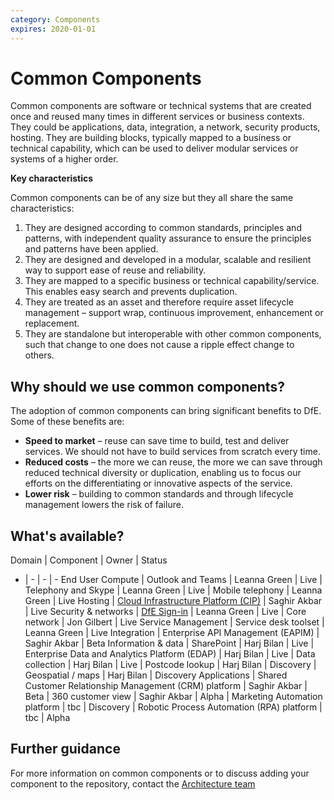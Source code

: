 ```yaml
---
category: Components
expires: 2020-01-01
---
```


# Common Components
Common components are software or technical systems that are created once and reused many times in different services or business contexts. They could be applications, data, integration, a network, security products, hosting. They are building blocks, typically mapped to a business or technical capability, which can be used to deliver modular services or systems of a higher order.

__Key characteristics__

Common components can be of any size but they all share the same characteristics:
1. They are designed according to common standards, principles and patterns, with independent quality assurance to ensure the principles and patterns have been applied.
2. They are designed and developed in a modular, scalable and resilient way to support ease of reuse and reliability.
3. They are mapped to a specific business or technical capability/service. This enables easy search and prevents duplication.
4. They are treated as an asset and therefore require asset lifecycle management – support wrap, continuous improvement, enhancement or replacement.
5. They are standalone but interoperable with other common components, such that change to one does not cause a ripple effect change to others.

## Why should we use common components? ##

The adoption of common components can bring significant benefits to DfE. Some of these benefits are:
- __Speed to market__ – reuse can save time to build, test and deliver services. We should not have to build services from scratch every time.
- __Reduced costs__ – the more we can reuse, the more we can save through reduced technical diversity or duplication, enabling us to focus our efforts on the differentiating or innovative aspects of the service.
- __Lower risk__ – building to common standards and through lifecycle management lowers the risk of failure.

## What's available? ##

Domain | Component | Owner | Status
- | - | - | -
End User Compute | Outlook and Teams | Leanna Green | Live
| Telephony and Skype | Leanna Green | Live
| Mobile telephony | Leanna Green | Live
Hosting | [Cloud Infrastructure Platform (CIP)](https://educationgovuk.sharepoint.com/sites/ciog/groupdelivery/Home.aspx) | Saghir Akbar | Live
Security & networks | [DfE Sign-in](/dfe-signin) | Leanna Green | Live
| Core network | Jon Gilbert | Live
Service Management | Service desk toolset | Leanna Green | Live
Integration | Enterprise API Management (EAPIM) | Saghir Akbar | Beta
Information & data | SharePoint | Harj Bilan | Live
| Enterprise Data and Analytics Platform (EDAP) | Harj Bilan | Live
| Data collection | Harj Bilan | Live
| Postcode lookup | Harj Bilan | Discovery
| Geospatial / maps | Harj Bilan | Discovery
Applications | Shared Customer Relationship Management (CRM) platform | Saghir Akbar | Beta
| 360 customer view | Saghir Akbar | Alpha
| Marketing Automation platform | tbc | Discovery
| Robotic Process Automation (RPA) platform | tbc | Alpha

## Further guidance ##

For more information on common components or to discuss adding your component to the repository, contact the [Architecture team](mailto:architecture.governance@education.gov.uk)
